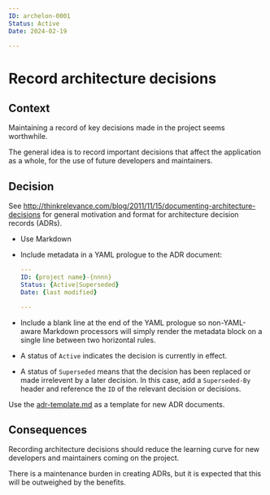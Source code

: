 ```yaml
---
ID: archelon-0001
Status: Active
Date: 2024-02-19

---
```

# Record architecture decisions

## Context

Maintaining a record of key decisions made in the project seems worthwhile.

The general idea is to record important decisions that affect the application
as a whole, for the use of future developers and maintainers.

## Decision

See <http://thinkrelevance.com/blog/2011/11/15/documenting-architecture-decisions>
for general motivation and format for architecture decision records (ADRs).

- Use Markdown
- Include metadata in a YAML prologue to the ADR document:

  ```yaml
  ---
  ID: {project name}-{nnnn}
  Status: {Active|Superseded}
  Date: {last modified}

  ---
  ```
- Include a blank line at the end of the YAML prologue so non-YAML-aware
  Markdown processors will simply render the metadata block on a single
  line between two horizontal rules.
- A status of `Active` indicates the decision is currently in effect.
- A status of `Superseded` means that the decision has been replaced or
  made irrelevent by a later decision. In this case, add a `Superseded-By`
  header and reference the `ID` of the relevant decision or decisions.

Use the [adr-template.md](adr-template.md) as a template for new ADR
documents.

## Consequences

Recording architecture decisions should reduce the learning curve for new
developers and maintainers coming on the project.

There is a maintenance burden in creating ADRs, but it is expected that this
will be outweighed by the benefits.
